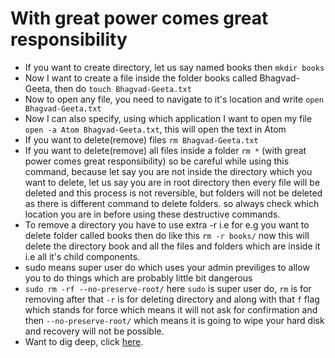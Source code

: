 # With great power comes great responsibility
* If you want to create directory, let us say named books then ``` mkdir books ```
* Now I want to create a file inside the folder books called Bhagvad-Geeta, then do ``` touch Bhagvad-Geeta.txt ```
* Now to open any file, you need to navigate to it's location and write ``` open Bhagvad-Geeta.txt ```
* Now I can also specify, using which application I want to open my file ``` open -a Atom Bhagvad-Geeta.txt ```, this will open the text in Atom
* If you want to delete(remove) files ``` rm Bhagvad-Geeta.txt ```
* If you want to delete(remove) all files inside a folder ``` rm * ``` (with great power comes great responsibility) so be careful while using this command, because let say you are not inside the directory which you want to delete, let us say you are in root directory then every file will be deleted and this process is not reversible, but folders will not be deleted as there is different command to delete folders. so always check which location you are in before using these destructive commands.
* To remove a directory you have to use extra -r i.e for e.g you want to delete folder called books then do like this ``` rm -r books/ ``` now this will delete the directory book and all the files and folders which are inside it i.e all it's child components.
* sudo means super user do which uses your admin previliges to allow you to do things which are probably little bit dangerous 
* ``` sudo rm -rf --no-preserve-root/ ``` here ``` sudo ``` is super user do, ``` rm ``` is for removing after that ``` -r ``` is for deleting directory and along with that ``` f ``` flag which stands for force which means it will not ask for confirmation and then ``` --no-preserve-root/ ``` which means it is going to wipe your hard disk and recovery will not be possible. 
* Want to dig deep, click [here](https://www.learnenough.com/command-line-tutorial#sec-introduction).
